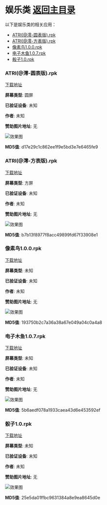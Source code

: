 # 娱乐类 [返回主目录](..\README.md)

以下是娱乐类的相关应用：

- [ATRI(@澪-圆表版).rpk](#ATRI(@澪-圆表版))
- [ATRI(@澪-方表版).rpk](#ATRI(@澪-方表版))
- [像素鸟1.0.0.rpk](#像素鸟1.0.0)
- [电子木鱼1.0.7.rpk](#电子木鱼1.0.7)
- [骰子1.0.rpk](#骰子1.0)

### ATRI(@澪-圆表版).rpk <a name="ATRI(@澪-圆表版)"></a>
[下载地址](https://github.akams.cn/https://github.com/tian1326/BlueOS-App-Library/raw/refs/heads/main/娱乐类/ATRI(@澪-圆表版).rpk)

**屏幕类型**: 圆屏

**已验证设备**: 未知

**作者**: 未知

**赞助图片地址**: 无

![效果图](..\..\img\无.png)

**MD5值**: d17e29c1c862ee1f9e5bd3e7e6465fe9

### ATRI(@澪-方表版).rpk <a name="ATRI(@澪-方表版)"></a>
[下载地址](https://github.akams.cn/https://github.com/tian1326/BlueOS-App-Library/raw/refs/heads/main/娱乐类/ATRI(@澪-方表版).rpk)

**屏幕类型**: 方屏

**已验证设备**: 未知

**作者**: 未知

**赞助图片地址**: 无

![效果图](..\..\img\无.png)

**MD5值**: b7b13f8977f8acc49899fd67f33908e1

### 像素鸟1.0.0.rpk <a name="像素鸟1.0.0"></a>
[下载地址](https://github.akams.cn/https://github.com/tian1326/BlueOS-App-Library/raw/refs/heads/main/娱乐类/像素鸟1.0.0.rpk)

**屏幕类型**: 未知

**已验证设备**: 未知

**作者**: 未知

**赞助图片地址**: 无

![效果图](..\..\img\无.png)

**MD5值**: 193750b2c7a36a38a67e049a04c0a4a8

### 电子木鱼1.0.7.rpk <a name="电子木鱼1.0.7"></a>
[下载地址](https://github.akams.cn/https://github.com/tian1326/BlueOS-App-Library/raw/refs/heads/main/娱乐类/电子木鱼1.0.7.rpk)

**屏幕类型**: 未知

**已验证设备**: 未知

**作者**: 未知

**赞助图片地址**: 无

![效果图](..\..\img\无.png)

**MD5值**: 5b6aedf078a1933caea43d6e453592ef

### 骰子1.0.rpk <a name="骰子1.0"></a>
[下载地址](https://github.akams.cn/https://github.com/tian1326/BlueOS-App-Library/raw/refs/heads/main/娱乐类/骰子1.0.rpk)

**屏幕类型**: 未知

**已验证设备**: 未知

**作者**: 未知

**赞助图片地址**: 无

![效果图](..\..\img\无.png)

**MD5值**: 25e5da01ffbc9631384a8e9ea8645d0e

